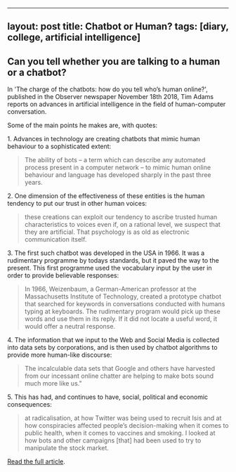  ---
layout: post
title: Chatbot or Human?
tags: [diary, college, artificial intelligence]
---
 
<h2>Can you tell whether you are talking to a human or a chatbot?</h2>

In 'The charge of the chatbots: how do you tell who’s human online?', published in the Observer newspaper November 18th 2018, Tim Adams reports on advances in artificial intelligence in the field of human-computer conversation.

Some of the main points he makes are, with quotes:

<p>1. Advances in technology are creating chatbots that mimic human behaviour to a sophisticated extent:</p>

> The ability of bots – a term which can describe any automated process present in a computer network – to mimic human online behaviour and language has developed sharply in the past three years.

<p>2. One dimension of the effectiveness of these entities is the human tendency to put our trust in other human voices:</p>

> these creations can exploit our tendency to ascribe trusted human characteristics to voices even if, on a rational level, we suspect that they are artificial. That psychology is as old as electronic communication itself.

<p>3. The first such chatbot was developed in the USA in 1966. It was a rudimentary programme by todays standards, but it paved the way to the present. This first programme used the vocabulary input by the user in order to provide believable responses:</p>

> In 1966, Weizenbaum, a German-American professor at the Massachusetts Institute of Technology, created a prototype chatbot that searched for keywords in conversations conducted with humans typing at keyboards. The rudimentary program would pick up these words and use them in its reply. If it did not locate a useful word, it would offer a neutral response.

<p>4. The information that we input to the Web and Social Media is collected into data sets by corporations, and is then used by chatbot algorithms to provide more human-like discourse:</p>

> The incalculable data sets that Google and others have harvested from our incessant online chatter are helping to make bots sound much more like us."

<p>5. This has had, and continues to have,  social, political and economic consequences:</p>

> at radicalisation, at how Twitter was being used to recruit Isis and at how conspiracies affected people’s decision-making when it comes to public health, when it comes to vaccines and smoking. I looked at how bots and other campaigns [that] had been used to try to manipulate the stock market.

<a href="https://www.theguardian.com/technology/2018/nov/18/how-can-you-tell-who-is-human-online-chatbots?CMP=share_btn_tw">Read the full article</a>. 
